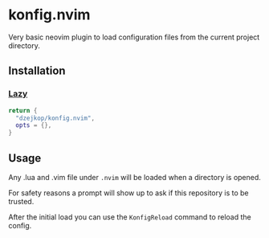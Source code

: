 # konfig.nvim

Very basic neovim plugin to load configuration files from the current project directory.

## Installation

### [Lazy](https://github.com/folke/lazy.nvim)

```lua
return {
  "dzejkop/konfig.nvim",
  opts = {},
}
```

## Usage

Any .lua and .vim file under `.nvim` will be loaded when a directory is opened.

For safety reasons a prompt will show up to ask if this repository is to be trusted.

After the initial load you can use the `KonfigReload` command to reload the config.

